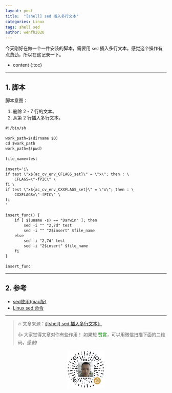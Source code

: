 ```yaml
---
layout: post
title:  "[shell] sed 插入多行文本"
categories: Linux
tags: shell sed
author: wenfh2020
---
```


今天刚好在做一个一件安装的脚本，需要用 `sed` 插入多行文本，感觉这个操作有点费劲，所以在这记录一下。



* content
{:toc}

---

## 1. 脚本

脚本意图：

1. 删除 2 - 7 行的文本。
2. 从第 2 行插入多行文本。

```shell
#!/bin/sh

work_path=$(dirname $0)
cd $work_path
work_path=$(pwd)

file_name=test

insert='i\
if test \"x${ac_cv_env_CFLAGS_set}\" = \"x\"; then : \
    CFLAGS=\"-fPIC\" \
fi \
if test \"x${ac_cv_env_CXXFLAGS_set}\" = \"x\"; then : \
    CXXFLAGS=\"-fPIC\" \
fi
'

insert_func() {
    if [ $(uname -s) == "Darwin" ]; then
        sed -i "" "2,7d" test
        sed -i "" "2$insert" $file_name
    else
        sed -i "2,7d" test
        sed -i "2$insert" $file_name
    fi
}

insert_func
```

---

## 2. 参考

* [sed使用(mac版)](https://www.jianshu.com/p/f50dc95fe4b5)
* [Linux sed 命令](https://www.runoob.com/linux/linux-comm-sed.html)

---

> 🔥 文章来源：[《[shell] sed 插入多行文本》](https://wenfh2020.com/2020/08/11/sed-insert-multi-txt/)
>
> 👍 大家觉得文章对你有些作用！ 如果想 <font color=green>赞赏</font>，可以用微信扫描下面的二维码，感谢!
<div align=center><img src="/images/2020-08-06-15-49-47.png" width="120"/></div>
